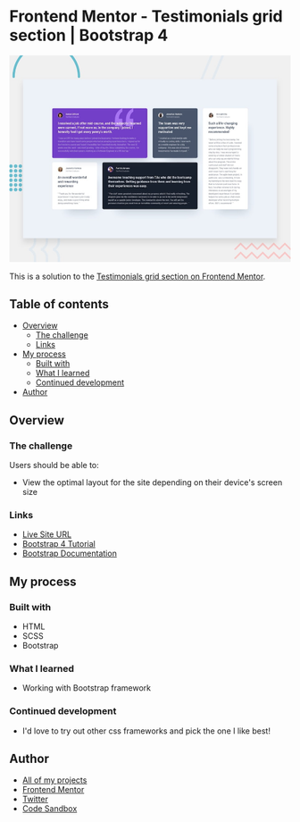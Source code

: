 # Frontend Mentor - Testimonials grid section | Bootstrap 4

![Design preview for the Testimonials grid section coding challenge](./design/desktop-preview.jpg)

This is a solution to the [Testimonials grid section on Frontend Mentor](https://www.frontendmentor.io/challenges/testimonials-grid-section-Nnw6J7Un7).

## Table of contents

- [Overview](#overview)
  - [The challenge](#the-challenge)
  - [Links](#links)
- [My process](#my-process)
  - [Built with](#built-with)
  - [What I learned](#what-i-learned)
  - [Continued development](#continued-development)
- [Author](#author)

## Overview

### The challenge

Users should be able to:

- View the optimal layout for the site depending on their device's screen size


### Links

- [Live Site URL](https://testimonials-grid-section-hazel.vercel.app/)
- [Bootstrap 4 Tutorial](https://www.w3schools.com/bootstrap4/default.asp)
- [Bootstrap Documentation](https://getbootstrap.com/docs/4.4/getting-started/introduction/)

## My process

### Built with

- HTML
- SCSS
- Bootstrap

### What I learned

- Working with Bootstrap framework

### Continued development

- I'd love to try out other css frameworks and pick the one I like best!

## Author

- [All of my projects](https://vercel.com/dashboard/projects)
- [Frontend Mentor](https://www.frontendmentor.io/profile/Bonrey)
- [Twitter](https://www.twitter.com/Bonrey5)
- [Code Sandbox](https://codesandbox.io/u/Bonrey)
